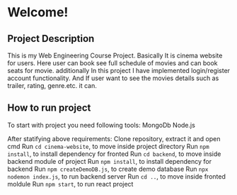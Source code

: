# Welcome!

## Project Description

This is my Web Engineering Course Project. Basically It is cinema website for users. Here user can book see full schedule of movies and can book seats for movie. additionally In this project I have implemented login/register account functionality. And If user want to see the movies details such as trailer, rating, genre.etc. it can.

## How to run project

To start with project you need following tools:
MongoDb
Node.js

After statifying above requirements:
Clone repository, extract it and open cmd
Run `cd cinema-website`, to move inside project directory
Run `npm install`, to install dependency for fronted
Run `cd backend`, to move inside backend module of project
Run `npm install`, to install dependency for backend
Run `npm createDemoDB.js`, to create demo database
Run `npx nodemon index.js`, to run backend server
Run `cd ..`, to move inside fronted moldule
Run `npm start`, to run react project
